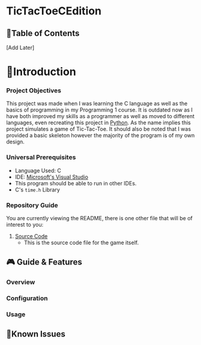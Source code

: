 # TicTacToeCEdition

## 🔖Table of Contents
[Add Later]

# 👋Introduction
### Project Objectives
This project was made when I was learning the C language as well as the basics of programming in my Programming 1 course. It is outdated now as I have both improved my skills as a programmer as well as moved to different languages, even recreating this project in [Python](https://github.com/NullPointerHQ/TicTacToePythonEdition). As the name implies this project simulates a game of Tic-Tac-Toe. It should also be noted that I was provided a basic skeleton however the majority of the program is of my own design.
### Universal Prerequisites
  - Language Used: C
  - IDE: [Microsoft's Visual Studio](https://visualstudio.microsoft.com/#vs-section)
  - This program should be able to run in other IDEs.
  - C's `time.h` Library 

 ### Repository Guide
You are currently viewing the README, there is one other file that will be of interest to you:
1. [Source Code](TicTacToe.py)
    - This is the source code file for the game itself.

## 🎮 Guide & Features
### Overview

### Configuration

### Usage

## 💢Known Issues

